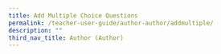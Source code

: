 ```yaml
---
title: Add Multiple Choice Questions
permalink: /teacher-user-guide/author-author/addmultiple/
description: ""
third_nav_title: Author (Author)
---
```

